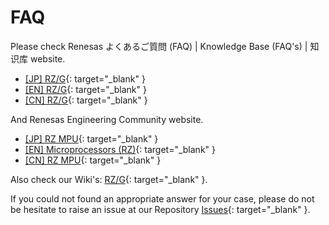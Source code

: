 # FAQ

Please check Renesas よくあるご質問 (FAQ) | Knowledge Base (FAQ's) | 知识库 website.

* [[JP] RZ/G](https://ja-support.renesas.com/knowledgeBase/category/31247/subcategory/31249){: target="_blank" }
* [[EN] RZ/G](https://en-support.renesas.com/knowledgeBase/category/31243/subcategory/31245){: target="_blank" }
* [[CN] RZ/G](https://zh-support.renesas.com/knowledgeBase/category/31420/subcategory/31421){: target="_blank" }

And Renesas Engineering Community website.

* [[JP] RZ MPU](https://community-ja.renesas.com/cafe_rene/forums-groups/mcu-mpu/rz/){: target="_blank" }
* [[EN] Microprocessors (RZ)](https://community.renesas.com/rz/){: target="_blank" }
* [[CN] RZ MPU](https://community-ja.renesas.com/zh/forums-groups/mcu-mpu/rz-mpu/){: target="_blank" }

Also check our Wiki's: [RZ/G](https://jira-gasg.renesas.eu/confluence/pages/viewpage.action?pageId=184060061){: target="_blank" }.

If you could not found an appropriate answer for your case, please do not be hesitate to raise an issue at our Repository [Issues](https://github.com/renesas-rz/rzg_hmi_sdk/issues){: target="_blank" }.
